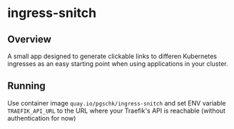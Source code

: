 # ingress-snitch

## Overview
A small app designed to generate clickable links to differen Kubernetes ingresses as an easy starting point when using applications in your cluster.

## Running
Use container image `quay.io/pgschk/ingress-snitch` and set ENV variable `TRAEFIK_API_URL` to the URL where your Traefik's API is reachable (without authentication for now)
